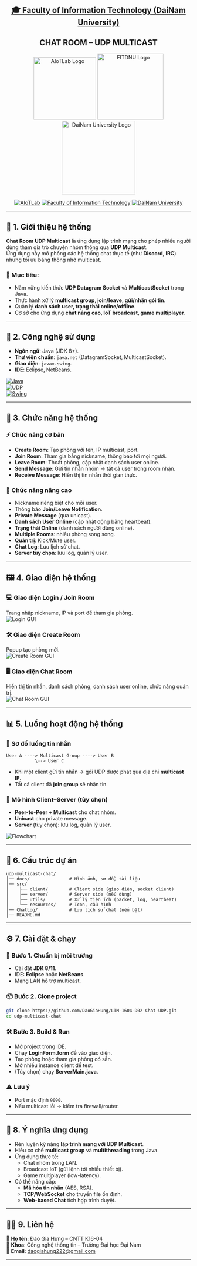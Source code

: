 <h2 align="center">
    <a href="https://dainam.edu.vn/vi/khoa-cong-nghe-thong-tin">
    🎓 Faculty of Information Technology (DaiNam University)
    </a>
</h2>
<h2 align="center">
   CHAT ROOM – UDP MULTICAST
</h2>
<div align="center">
    <p align="center">
        <img src="docs/aiotlab_logo.png" alt="AIoTLab Logo" width="170"/>
        <img src="docs/fitdnu_logo.png" alt="FITDNU Logo" width="180"/>
        <img src="docs/dnu_logo.png" alt="DaiNam University Logo" width="200"/>
    </p>

[![AIoTLab](https://img.shields.io/badge/AIoTLab-green?style=for-the-badge)](https://www.facebook.com/DNUAIoTLab)
[![Faculty of Information Technology](https://img.shields.io/badge/Faculty%20of%20Information%20Technology-blue?style=for-the-badge)](https://dainam.edu.vn/vi/khoa-cong-nghe-thong-tin)
[![DaiNam University](https://img.shields.io/badge/DaiNam%20University-orange?style=for-the-badge)](https://dainam.edu.vn)

</div>

---

## 📖 1. Giới thiệu hệ thống
**Chat Room UDP Multicast** là ứng dụng lập trình mạng cho phép nhiều người dùng tham gia trò chuyện nhóm thông qua **UDP Multicast**.  
Ứng dụng này mô phỏng các hệ thống chat thực tế (như **Discord**, **IRC**) nhưng tối ưu băng thông nhờ multicast.  

### 🎯 Mục tiêu:
- Nắm vững kiến thức **UDP Datagram Socket** và **MulticastSocket** trong Java.  
- Thực hành xử lý **multicast group, join/leave, gửi/nhận gói tin**.  
- Quản lý **danh sách user, trạng thái online/offline**.  
- Cơ sở cho ứng dụng **chat nâng cao, IoT broadcast, game multiplayer**.  

---

## 🔧 2. Công nghệ sử dụng
- **Ngôn ngữ**: Java (JDK 8+).  
- **Thư viện chuẩn**: `java.net` (DatagramSocket, MulticastSocket).  
- **Giao diện**: `javax.swing`.  
- **IDE**: Eclipse, NetBeans.  

[![Java](https://img.shields.io/badge/Java-ED8B00?style=for-the-badge&logo=openjdk&logoColor=white)](https://www.oracle.com/java/)  
[![UDP](https://img.shields.io/badge/UDP%20Multicast-00599C?style=for-the-badge&logo=socket.io&logoColor=white)](https://docs.oracle.com/javase/tutorial/networking/datagrams/)   
[![Swing](https://img.shields.io/badge/Java%20Swing-007396?style=for-the-badge&logo=java&logoColor=white)](https://docs.oracle.com/javase/tutorial/uiswing/)  

---

## 🚀 3. Chức năng hệ thống

### ⚡ Chức năng cơ bản
- **Create Room**: Tạo phòng với tên, IP multicast, port.  
- **Join Room**: Tham gia bằng nickname, thông báo tới mọi người.  
- **Leave Room**: Thoát phòng, cập nhật danh sách user online.  
- **Send Message**: Gửi tin nhắn nhóm → tất cả user trong room nhận.  
- **Receive Message**: Hiển thị tin nhắn thời gian thực.  

### 🌟 Chức năng nâng cao
- Nickname riêng biệt cho mỗi user.  
- Thông báo **Join/Leave Notification**.  
- **Private Message** (qua unicast).  
- **Danh sách User Online** (cập nhật động bằng heartbeat).  
- **Trạng thái Online** (danh sách người dùng online).  
- **Multiple Rooms**: nhiều phòng song song.  
- **Quản trị**: Kick/Mute user.  
- **Chat Log**: Lưu lịch sử chat.  
- **Server tùy chọn**: lưu log, quản lý user.  

---

## 🖼️ 4. Giao diện hệ thống

### 💻 Giao diện Login / Join Room
Trang nhập nickname, IP và port để tham gia phòng.  
![Login GUI](docs/login.png)  

### 🛠️ Giao diện Create Room
Popup tạo phòng mới.  
![Create Room GUI](docs/Create.png)  

### 🖥️ Giao diện Chat Room
Hiển thị tin nhắn, danh sách phòng, danh sách user online, chức năng quản trị.  
![Chat Room GUI](docs/main.png)  

---

## 📊 5. Luồng hoạt động hệ thống

### 🔹 Sơ đồ luồng tin nhắn
```
User A ----> Multicast Group ----> User B
           \--> User C
```

- Khi một client gửi tin nhắn → gói UDP được phát qua địa chỉ **multicast IP**.  
- Tất cả client đã **join group** sẽ nhận tin.  

### 🔹 Mô hình Client–Server (tùy chọn)
- **Peer-to-Peer + Multicast** cho chat nhóm.  
- **Unicast** cho private message.  
- **Server** (tùy chọn): lưu log, quản lý user.  

![Flowchart](docs/main.jpg)  

---

## 📂 6. Cấu trúc dự án
```
udp-multicast-chat/
│── docs/               # Hình ảnh, sơ đồ, tài liệu
│── src/
│    ├── client/        # Client side (giao diện, socket client)
│    ├── server/        # Server side (nếu dùng)
│    ├── utils/         # Xử lý tiện ích (packet, log, heartbeat)
│    └── resources/     # Icon, cấu hình
│── ChatLog/            # Lưu lịch sử chat (nếu bật)
│── README.md
```

---

## ⚙️ 7. Cài đặt & chạy

### 🔧 Bước 1. Chuẩn bị môi trường
- Cài đặt **JDK 8/11**.  
- IDE: **Eclipse** hoặc **NetBeans**.  
- Mạng LAN hỗ trợ multicast.  

### 📦 Bước 2. Clone project
```bash
git clone https://github.com/DaoGiaHung/LTM-1604-D02-Chat-UDP.git
cd udp-multicast-chat
```

### 🛠️ Bước 3. Build & Run
- Mở project trong IDE.  
- Chạy **LoginForm.form** để vào giao diện.  
- Tạo phòng hoặc tham gia phòng có sẵn.  
- Mở nhiều instance client để test.  
- (Tùy chọn) chạy **ServerMain.java**.  

### ⚠️ Lưu ý
- Port mặc định `9090`.  
- Nếu multicast lỗi → kiểm tra firewall/router.  

---

## 📌 8. Ý nghĩa ứng dụng
- Rèn luyện kỹ năng **lập trình mạng với UDP Multicast**.  
- Hiểu cơ chế **multicast group** và **multithreading** trong Java.  
- Ứng dụng thực tế:  
  - Chat nhóm trong LAN.  
  - Broadcast IoT (gửi lệnh tới nhiều thiết bị).  
  - Game multiplayer (low-latency).  
- Có thể nâng cấp:  
  - **Mã hóa tin nhắn** (AES, RSA).  
  - **TCP/WebSocket** cho truyền file ổn định.  
  - **Web-based Chat** tích hợp trình duyệt.  

---

## 👨‍💻 9. Liên hệ
📌 **Họ tên**: Đào Gia Hưng – CNTT K16-04  
📌 **Khoa**: Công nghệ thông tin – Trường Đại học Đại Nam  
📌 **Email**: daogiahung222@gmail.com  

---
